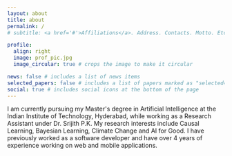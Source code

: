 ```yaml
---
layout: about
title: about
permalink: /
# subtitle: <a href='#'>Affiliations</a>. Address. Contacts. Motto. Etc.

profile:
  align: right
  image: prof_pic.jpg
  image_circular: true # crops the image to make it circular

news: false # includes a list of news items
selected_papers: false # includes a list of papers marked as "selected={true}"
social: true # includes social icons at the bottom of the page
---
```


I am currently pursuing my Master's degree in Artificial Intelligence at the Indian Institute of Technology, Hyderabad, while working as a Research Assistant under Dr. Srijith P.K. My research interests include Causal Learning, Bayesian Learning, Climate Change and AI for Good. I have previously worked as a software developer and have over 4 years of experience working on web and mobile applications.
